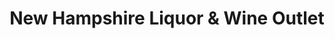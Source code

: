 ---
title: "New Hampshire Liquor & Wine Outlet"
url: /merrimack/new-hampshire-liquor-and-wine-outlet/
shop: alcohol
---